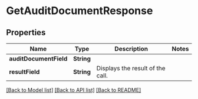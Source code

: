 # GetAuditDocumentResponse

## Properties
Name | Type | Description | Notes
------------ | ------------- | ------------- | -------------
**auditDocumentField** | **String** |  | 
**resultField** | **String** | Displays the result of the call. | 

[[Back to Model list]](../README.md#documentation-for-models) [[Back to API list]](../README.md#documentation-for-api-endpoints) [[Back to README]](../README.md)


